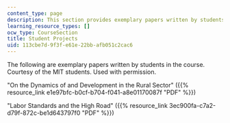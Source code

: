 ```yaml
---
content_type: page
description: This section provides exemplary papers written by students of the course.
learning_resource_types: []
ocw_type: CourseSection
title: Student Projects
uid: 113cbe7d-9f3f-e61e-22bb-afb051c2cac6
---
```


The following are exemplary papers written by students in the course.  Courtesy of the MIT students. Used with permission.

"On the Dynamics of and Development in the Rural Sector" ({{% resource_link e1e97bfc-b0cf-b704-f041-a8e01170087f "PDF" %}})

"Labor Standards and the High Road" ({{% resource_link 3ec900fa-c7a2-d79f-872c-be1d643797f0 "PDF" %}})